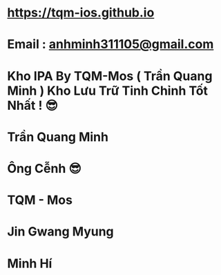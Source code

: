 # https://tqm-ios.github.io

# Email : anhminh311105@gmail.com

# Kho IPA By TQM-Mos ( Trần Quang Minh ) Kho Lưu Trữ Tinh Chỉnh Tốt Nhất ! 😎

# Trần Quang Minh

# Ông Cễnh 😎

# TQM - Mos

# Jin Gwang Myung

# Minh Hí